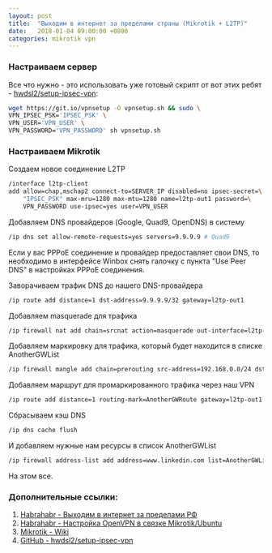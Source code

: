 ```yaml
---
layout: post
title:  "Выходим в интернет за пределами страны (Mikrotik + L2TP)"
date:   2018-01-04 09:00:00 +0800
categories: mikrotik vpn
---
```


### Настраиваем сервер

Все что нужно - это использовать уже готовый скрипт от вот этих ребят - [hwdsl2/setup-ipsec-vpn](https://github.com/hwdsl2/setup-ipsec-vpn):

```sh
wget https://git.io/vpnsetup -O vpnsetup.sh && sudo \
VPN_IPSEC_PSK='IPSEC_PSK' \
VPN_USER='VPN_USER' \
VPN_PASSWORD='VPN_PASSWORD' sh vpnsetup.sh
```

### Настраиваем Mikrotik

Создаем новое соединение L2TP

```sh
/interface l2tp-client
add allow=chap,mschap2 connect-to=SERVER_IP disabled=no ipsec-secret=\
    "IPSEC_PSK" max-mru=1280 max-mtu=1280 name=l2tp-out1 password=\
    VPN_PASSWORD use-ipsec=yes user=VPN_USER
```

Добавляем DNS провайдеров (Google, Quad9, OpenDNS) в систему

```sh
/ip dns set allow-remote-requests=yes servers=9.9.9.9 # Quad9
```

Если у вас PPPoE соединение и провайдер предоставляет свои DNS, то необходимо в интерфейсе Winbox снять галочку с пункта "Use Peer DNS" в настройках PPPoE соединения.

Заворачиваем трафик DNS до нашего DNS-провайдера

```sh
/ip route add distance=1 dst-address=9.9.9.9/32 gateway=l2tp-out1
```

Добавляем masquerade для трафика

```sh
/ip firewall nat add chain=srcnat action=masquerade out-interface=l2tp-out1
```

Добавляем маркировку для трафика, который будет находится в списке AnotherGWList

```sh
/ip firewall mangle add chain=prerouting src-address=192.168.0.0/24 dst-address-list=AnotherGWList action=mark-routing new-routing-mark=AnotherGWRoute
```

Добавляем маршрут для промаркированного трафика через наш VPN

```sh
/ip route add distance=1 routing-mark=AnotherGWRoute gateway=l2tp-out1
```

Сбрасываем кэш DNS

```sh
/ip dns cache flush
```

И добавляем нужные нам ресурсы в список AnotherGWList

```sh
/ip firewall address-list add address=www.linkedin.com list=AnotherGWList
```

На этом все.

### Дополнительные ссылки:
1. [Habrahabr - Выходим в интернет за пределами РФ](https://habrahabr.ru/post/337426/)
2. [Habrahabr - Настройка OpenVPN в связке Mikrotik/Ubuntu](https://habrahabr.ru/post/227767/)
3. [Mikrotik - Wiki](https://wiki.mikrotik.com/)
4. [GitHub - hwdsl2/setup-ipsec-vpn](https://github.com/hwdsl2/setup-ipsec-vpn)
